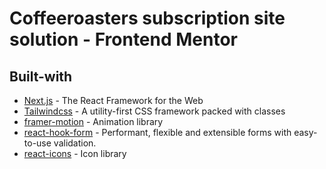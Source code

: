 # Coffeeroasters subscription site solution - Frontend Mentor

## Built-with

- [Next.js](https://nextjs.org/) - The React Framework for the Web
- [Tailwindcss](https://tailwindcss.com/) - A utility-first CSS framework packed with classes
- [framer-motion](https://www.framer.com/motion/) - Animation library
- [react-hook-form](https://www.react-hook-form.com/) - Performant, flexible and extensible forms with easy-to-use validation.
- [react-icons](https://yarnpkg.com/package?q=react-icons&name=react-icons) - Icon library
